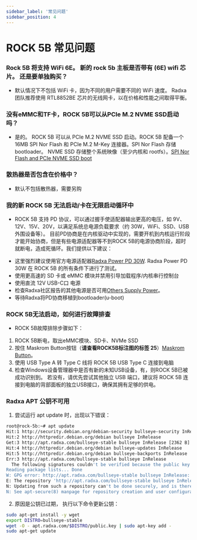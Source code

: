 ```yaml
---
sidebar_label: '常见问题'
sidebar_position: 4
---
```


# ROCK 5B 常见问题


### Rock 5B 将支持 WiFi 6E。 新的 rock 5b 主板是否带有 (6E) wifi 芯片。 还是要单独购买？

* 默认情况下不包括 WiFi 卡，因为不同的用户需要不同的 WiFi 速度。 Radxa 团队推荐使用 RTL8852BE 芯片的无线网卡，以在价格和性能之间取得平衡。

### 没有eMMC和TF卡，ROCK 5B可以从PCIe M.2 NVME SSD启动吗？

* 是的。 ROCK 5B 可以从 PCIe M.2 NVME SSD 启动。ROCK 5B 配备一个 16MB SPI Nor Flash 和 PCIe M.2 M-Key 连接器。SPI Nor Flash 存储 bootloader。 NVME SSD 存储整个系统映像（至少内核和 rootfs）。[SPI Nor Flash and PCIe NVME SSD boot](./getting-started/m2-install.md)

### 散热器是否包含在价格中？
	
* 默认不包括散热器，需要另购

### 我的新 ROCK 5B 无法启动/卡在无限启动循环中

* ROCK 5B 支持 PD 协议，可以通过握手使适配器输出更高的电压，如 9V、12V、15V、20V，以满足系统总电源负载要求（约 30W，WiFi、SSD、USB 外围设备等）。 目前PD协商是在内核驱动中实现的，需要开机到内核运行阶段才能开始协商，但是有些电源适配器等不到ROCK 5B的电源协商阶段，超时就断电，造成死循环。我们提供以下建议：

- 这里强烈建议使用官方电源适配器[Radxa Power PD 30W](../../accessories/pd_30w). Radxa Power PD 30W 在 ROCK 5B 的所有条件下进行了测试。
- 使用更高速的 SD 卡或 eMMC 模块并禁用引导加载程序/内核串行控制台
- 使用直流 12V USB-C口 电源
- 检查Radxa社区报告的其他电源是否可用[Others Supply Power](./accessories-guides/support_accessories.md)。
- 等待Radxa将PD协商移植到bootloader(u-boot)

### ROCK 5B无法启动，如何进行故障排查

* ROCK 5B故障排除步骤如下：
1. ROCK 5B断电，取出eMMC模块、SD卡、NVMe SSD
2. 按住 Maskrom Button按钮（**请查看ROCK5B标注图的标签 25**）[Maskrom Button](./meet5b)。
3. 使用 USB Type A 转 Type C 线将 ROCK 5B USB Type C 连接到电脑
4. 检查Windows设备管理器中是否有新的未知USB设备，有，则ROCK 5B已被成功识别到。 若没有，请优先尝试其他独立 USB 端口，建议将 ROCK 5B 连接到电脑的背部面板的独立USB接口，确保其拥有足够的供电。

### Radxa APT 公钥不可用

1. 尝试运行 apt update 时，出现以下错误：

```bash
root@rock-5b:~# apt update
Hit:1 http://security.debian.org/debian-security bullseye-security InRelease   
Hit:2 http://httpredir.debian.org/debian bullseye InRelease                    
Get:3 http://apt.radxa.com/bullseye-stable bullseye InRelease [2362 B]
Hit:4 http://httpredir.debian.org/debian bullseye-updates InRelease
Hit:5 http://httpredir.debian.org/debian bullseye-backports InRelease
Err:3 http://apt.radxa.com/bullseye-stable bullseye InRelease
  The following signatures couldn't be verified because the public key is not available: NO_PUBKEY 9B98116C9AA302C7
Reading package lists... Done
W: GPG error: http://apt.radxa.com/bullseye-stable bullseye InRelease: The following signatures couldn't be verified because the public key is not available: NO_PUBKEY 9B98116C9AA302C7
E: The repository 'http://apt.radxa.com/bullseye-stable bullseye InRelease' is not signed.
N: Updating from such a repository can't be done securely, and is therefore disabled by default.
N: See apt-secure(8) manpage for repository creation and user configuration details.
```
2. 原因是公钥已过期， 执行以下命令更新公钥：

```bash
sudo apt-get install -y wget
export DISTRO=bullseye-stable
wget -O - apt.radxa.com/$DISTRO/public.key | sudo apt-key add -
sudo apt-get update
```
